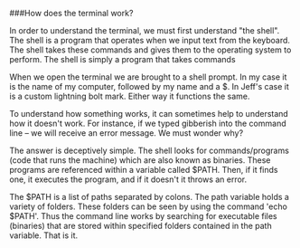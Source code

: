 
###How does the terminal work?

In order to understand the terminal, we must first understand  "the shell". The shell is a program that operates when we input text from the keyboard. The shell takes these commands and gives them to the operating system to perform. The shell is simply a program that takes commands

When we open the terminal we are brought to a shell prompt. In my case it is the name of my computer, followed by my name and a $. In Jeff's case it is a custom lightning bolt  mark. Either way it functions the same. 

To understand how something works, it can sometimes help to understand how it doesn't work. For instance, if we typed gibberish into the command line – we will receive an error message. We must wonder why?

The answer is deceptively simple. The shell looks for commands/programs (code that runs the machine) which are also known as binaries.  These programs are referenced within a variable called $PATH. Then, if it finds one, it executes the program, and if it doesn't it throws an error.

 The $PATH is a list of paths separated by colons. The path variable holds a variety of folders. These folders can be seen by using the command 'echo $PATH'. Thus the command line works by searching for executable files (binaries) that are stored within specified folders contained in the path variable. That is it. 